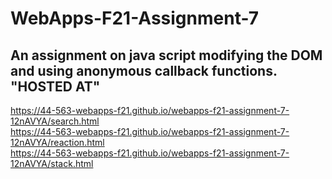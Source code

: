 # WebApps-F21-Assignment-7
An assignment on java script modifying the DOM and using anonymous callback functions.
"HOSTED AT"
---
https://44-563-webapps-f21.github.io/webapps-f21-assignment-7-12nAVYA/search.html <br>
https://44-563-webapps-f21.github.io/webapps-f21-assignment-7-12nAVYA/reaction.html <br>
https://44-563-webapps-f21.github.io/webapps-f21-assignment-7-12nAVYA/stack.html <br>

